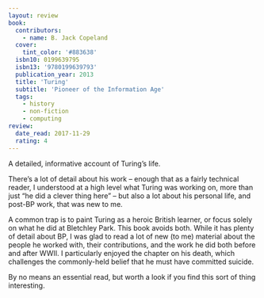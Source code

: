 ```yaml
---
layout: review
book:
  contributors:
    - name: B. Jack Copeland
  cover:
    tint_color: '#883638'
  isbn10: 0199639795
  isbn13: '9780199639793'
  publication_year: 2013
  title: 'Turing'
  subtitle: 'Pioneer of the Information Age'
  tags:
    - history
    - non-fiction
    - computing
review:
  date_read: 2017-11-29
  rating: 4
---
```


A detailed, informative account of Turing’s life.

There’s a lot of detail about his work – enough that as a fairly technical reader, I understood at a high level what Turing was working on, more than just “he did a clever thing here” – but also a lot about his personal life, and post-BP work, that was new to me.

A common trap is to paint Turing as a heroic British learner, or focus solely on what he did at Bletchley Park. This book avoids both. While it has plenty of detail about BP, I was glad to read a lot of new (to me) material about the people he worked with, their contributions, and the work he did both before and after WWII. I particularly enjoyed the chapter on his death, which challenges the commonly-held belief that he must have committed suicide.

By no means an essential read, but worth a look if you find this sort of thing interesting.

